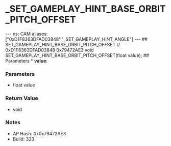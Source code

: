 # _SET_GAMEPLAY_HINT_BASE_ORBIT_PITCH_OFFSET

--- ns: CAM aliases: ["0xD1F8363DFAD03848","_SET_GAMEPLAY_HINT_ANGLE"] --- ## SET_GAMEPLAY_HINT_BASE_ORBIT_PITCH_OFFSET  // 0xD1F8363DFAD03848 0x79472AE3 void SET_GAMEPLAY_HINT_BASE_ORBIT_PITCH_OFFSET(float value);  ## Parameters * **value**:

### Parameters
* float value

### Return Value
* void

### Notes
* AP Hash: 0x0x79472AE3
* Build: 323

